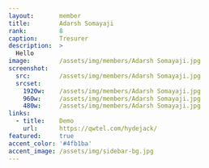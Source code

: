 ```yaml
---
layout:       member
title:        Adarsh Somayaji
rank:         8
caption:      Tresurer
description:  >
  Hello
image:        /assets/img/members/Adarsh Somayaji.jpg
screenshot:
  src:        /assets/img/members/Adarsh Somayaji.jpg
  srcset:
    1920w:    /assets/img/members/Adarsh Somayaji.jpg
    960w:     /assets/img/members/Adarsh Somayaji.jpg
    480w:     /assets/img/members/Adarsh Somayaji.jpg
links:
  - title:    Demo
    url:      https://qwtel.com/hydejack/
featured:     true
accent_color: '#4fb1ba'
accent_image: /assets/img/sidebar-bg.jpg
---
```


